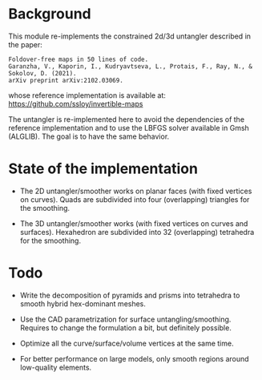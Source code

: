 # Background

This module re-implements the constrained 2d/3d untangler described in the paper:

    Foldover-free maps in 50 lines of code.
    Garanzha, V., Kaporin, I., Kudryavtseva, L., Protais, F., Ray, N., & Sokolov, D. (2021). 
    arXiv preprint arXiv:2102.03069.

whose reference implementation is available at: https://github.com/ssloy/invertible-maps

The untangler is re-implemented here to avoid the dependencies of the reference
implementation and to use the LBFGS solver available in Gmsh (ALGLIB). The goal
is to have the same behavior.

# State of the implementation

- The 2D untangler/smoother works on planar faces (with fixed vertices on curves).
  Quads are subdivided into four (overlapping) triangles for the smoothing.

- The 3D untangler/smoother works (with fixed vertices on curves and surfaces).
  Hexahedron are subdivided into 32 (overlapping) tetrahedra for the smoothing.

# Todo

- Write the decomposition of pyramids and prisms into tetrahedra to
  smooth hybrid hex-dominant meshes.

- Use the CAD parametrization for surface untangling/smoothing. Requires to change
  the formulation a bit, but definitely possible.

- Optimize all the curve/surface/volume vertices at the same time.

- For better performance on large models, only smooth regions around low-quality elements.
